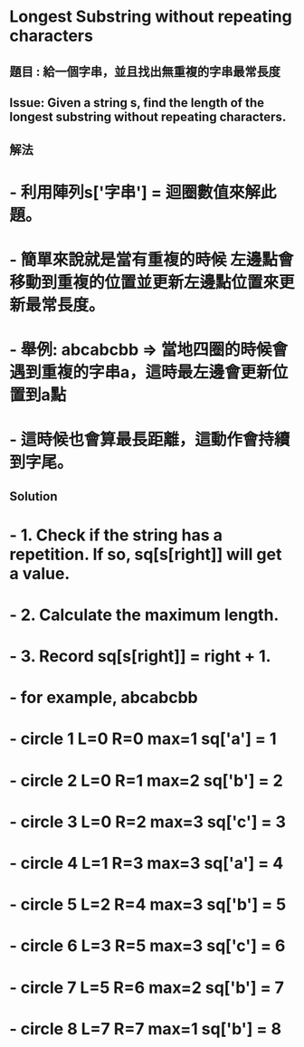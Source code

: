 # Longest Substring without repeating characters

## 	題目 : 給一個字串，並且找出無重複的字串最常長度 
##	Issue: Given a string s, find the length of the longest substring without repeating characters.

## 解法
#  - 利用陣列s['字串'] = 迴圈數值來解此題。
#  - 簡單來說就是當有重複的時候 左邊點會移動到重複的位置並更新左邊點位置來更新最常長度。
#  - 舉例: abcabcbb => 當地四圈的時候會遇到重複的字串a，這時最左邊會更新位置到a點
#  -                   這時候也會算最長距離，這動作會持續到字尾。
## Solution
#  - 1. Check if the string has a repetition. If so, sq[s[right]] will get a value.
#  - 2. Calculate the maximum length.
#  - 3. Record sq[s[right]] = right + 1.

#  - for example, abcabcbb
#  - circle 1 L=0 R=0 max=1 sq['a'] = 1 
#  - circle 2 L=0 R=1 max=2 sq['b'] = 2
#  - circle 3 L=0 R=2 max=3 sq['c'] = 3
#  - circle 4 L=1 R=3 max=3 sq['a'] = 4 
#  - circle 5 L=2 R=4 max=3 sq['b'] = 5 
#  - circle 6 L=3 R=5 max=3 sq['c'] = 6 
#  - circle 7 L=5 R=6 max=2 sq['b'] = 7 
#  - circle 8 L=7 R=7 max=1 sq['b'] = 8 